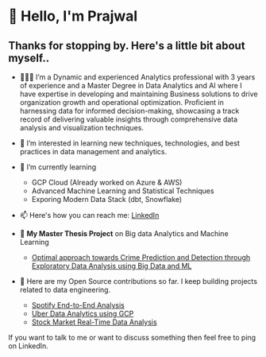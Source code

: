 # 👋 Hello, I'm Prajwal
## Thanks for stopping by. Here's a little bit about myself..
- 🧑🏻‍🏫 I’m a Dynamic and experienced Analytics professional with 3 years of experience and a Master Degree in Data 
Analytics and AI where I have expertise in developing and maintaining Business solutions to drive organization growth and operational
optimization. Proficient in harnessing data for informed decision-making, showcasing a track record of delivering valuable insights 
through comprehensive data analysis and visualization techniques. 

- 👀 I’m interested in learning new techniques, technologies, and best practices in data management and analytics.
- 🌱 I’m currently learning
  - GCP Cloud (Already worked on Azure & AWS)
  - Advanced Machine Learning and Statistical Techniques
  - Exporing Modern Data Stack (dbt, Snowflake)
- 📫 Here's how you can reach me: [LinkedIn](https://www.linkedin.com/in/prajwal-kp-3b65b0158/)
- 📝 **My Master Thesis Project** on Big data Analytics and Machine Learning
  - [Optimal approach towards Crime Prediction and Detection through Exploratory Data Analysis using Big Data and ML](https://github.com/Prajwal0105/master-thesis-project)
- 🤘 Here are my Open Source contributions so far. I keep building projects related to data engineering.
  - [Spotify End-to-End Analysis](https://github.com/Prajwal0105/spotify-end-to-end-data-engineering-project)
  - [Uber Data Analytics using GCP](https://github.com/Prajwal0105/uber-data-analytics-using-GCP)
  - [Stock Market Real-Time Data Analysis](https://github.com/Prajwal0105/stock-market-real-time-data-analysis-using-kafka)
    

 If you want to talk to me or want to discuss something then feel free to ping on LinkedIn.

<!---
Prajwal0105/Prajwal0105 is a ✨ special ✨ repository because its `README.md` (this file) appears on your GitHub profile.
You can click the Preview link to take a look at your changes.
--->
